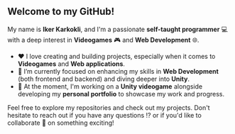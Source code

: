 ## Welcome to my GitHub!

My name is **Iker Karkokli**, and I'm a passionate **self-taught programmer** 💻 with a deep interest in **Videogames** 🎮 and **Web Development** 🌐.

- ❤️ I love creating and building projects, especially when it comes to **Videogames** and **Web applications**.  
- 👀 I’m currently focused on enhancing my skills in **Web Development** (both frontend and backend) and diving deeper into **Unity**.  
- 🌱 At the moment, I'm working on a **Unity videogame** alongside developing my **personal portfolio** to showcase my work and progress.  

Feel free to explore my repositories and check out my projects. Don't hesitate to reach out if you have any questions ⁉️ or if you'd like to collaborate 🤝 on something exciting!
